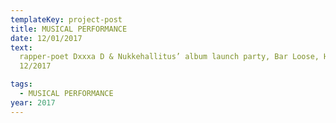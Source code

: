 ```yaml
---
templateKey: project-post
title: MUSICAL PERFORMANCE
date: 12/01/2017
text:
  rapper-poet Dxxxa D & Nukkehallitus’ album launch party, Bar Loose, Helsinki,
  12/2017

tags:
  - MUSICAL PERFORMANCE
year: 2017
---
```

